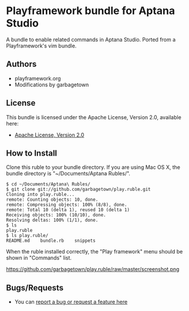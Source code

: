 # Playframework bundle for Aptana Studio

A bundle to enable related commands in Aptana Studio. Ported from a Playframework's vim bundle.

## Authors

* playframework.org
* Modifications by garbagetown

## License

This bundle is licensed under the Apache License, Version 2.0, available here:

* [Apache License, Version 2.0](http://www.apache.org/licenses/LICENSE-2.0)

## How to Install

Clone this ruble to your bundle directory. If you are using Mac OS X, the bundle directory is "~/Documents/Aptana Rubles/".

    $ cd ~/Documents/Aptana\ Rubles/
    $ git clone git://github.com/garbagetown/play.ruble.git
    Cloning into play.ruble...
    remote: Counting objects: 10, done.
    remote: Compressing objects: 100% (8/8), done.
    remote: Total 10 (delta 1), reused 10 (delta 1)
    Receiving objects: 100% (10/10), done.
    Resolving deltas: 100% (1/1), done.
    $ ls
    play.ruble
    $ ls play.ruble/
    README.md    bundle.rb    snippets

When the ruble installed correctly, the "Play framework" menu should be shown in "Commands" list.

https://github.com/garbagetown/play.ruble/raw/master/screenshot.png

## Bugs/Requests

* You can [report a bug or request a feature here](https://github.com/garbagetown/play.ruble/issues)